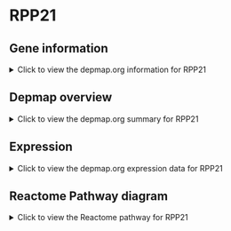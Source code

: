 <h1>RPP21</h1>

<h2>Gene information</h2>
<details>
  <summary>Click to view the depmap.org information for RPP21</summary>
  <p><a href="https://depmap.org/portal/gene/RPP21?tab=about" target="_BLANK">Open page in a new tab...</a></p>
  <iframe src="https://depmap.org/portal/gene/RPP21?tab=about" style="border:none;width:100%;height:800px"></iframe>
</details>

<h2>Depmap overview</h2>
<details>
  <summary>Click to view the depmap.org summary for RPP21</summary>
  <p><a href="https://depmap.org/portal/gene/RPP21?tab=overview" target="_BLANK">Open page in a new tab...</a></p>
  <iframe src="https://depmap.org/portal/gene/RPP21?tab=overview" style="border:none;width:100%;height:800px"></iframe>
</details>

<h2>Expression</h2>
<details>
  <summary>Click to view the depmap.org expression data for RPP21</summary>
  <p><a href="https://depmap.org/portal/gene/RPP21?tab=characterization" target="_BLANK">Open page in a new tab...</a></p>
  <iframe src="https://depmap.org/portal/gene/RPP21?tab=characterization" style="border:none;width:100%;height:800px"></iframe>
</details>



<h2>Reactome Pathway diagram</h2>
<details>
  <summary>Click to view the Reactome pathway for RPP21</summary>
  <p><a href="https://reactome.org/PathwayBrowser/#/R-HSA-6791226" target="_BLANK">Open page in a new tab...</a></p>
  <p>Major pathway of rRNA processing in the nucleolus and cytosol</p>
<iframe src="https://reactome.org/PathwayBrowser/#/R-HSA-6791226" style="border:none;width:100%;height:800px"></iframe>
</details>




